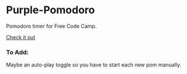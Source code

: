 # Purple-Pomodoro
Pomodoro timer for Free Code Camp.

[Check it out](https://br3ntor.github.io/Purple-Pomodoro/)

### To Add:
Maybe an auto-play toggle so you have to start each new pom manually.
